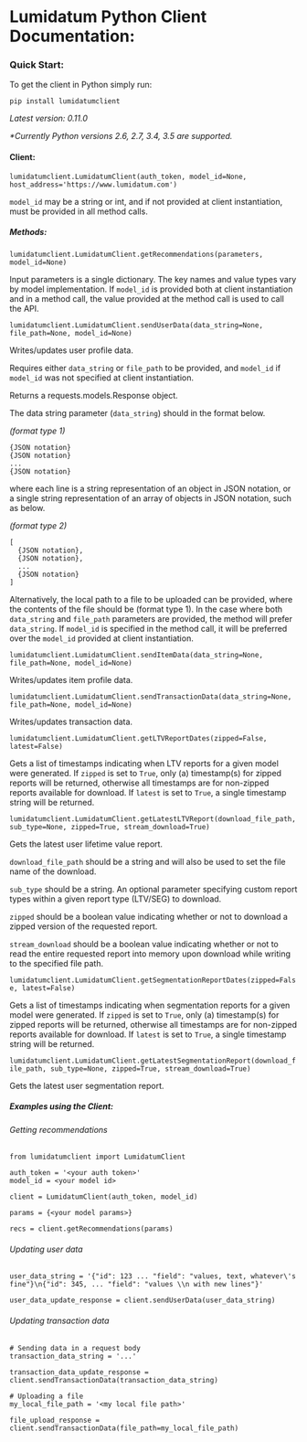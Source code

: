 # Lumidatum Python Client Documentation:

### Quick Start:

To get the client in Python simply run:

`pip install lumidatumclient`

<i>Latest version: 0.11.0</i>

<i>*Currently Python versions 2.6, 2.7, 3.4, 3.5 are supported.</i>

#### Client:

`lumidatumclient.LumidatumClient(auth_token, model_id=None, host_address='https://www.lumidatum.com')`

`model_id` may be a string or int, and if not provided at client instantiation, must be provided in all method calls.

##### Methods:

`lumidatumclient.LumidatumClient.getRecommendations(parameters, model_id=None)`

Input parameters is a single dictionary. The key names and value types vary by model implementation.
If `model_id` is provided both at client instantiation and in a method call, the value provided at the method call is used to call the API.

`lumidatumclient.LumidatumClient.sendUserData(data_string=None, file_path=None, model_id=None)`

Writes/updates user profile data.

Requires either `data_string` or `file_path` to be provided, and `model_id` if `model_id` was not specified at client instantiation.

Returns a requests.models.Response object.

The data string parameter (`data_string`) should in the format below.

<i>(format type 1)</i>
```
{JSON notation}
{JSON notation}
...
{JSON notation}
```

where each line is a string representation of an object in JSON notation, or a single string representation of an array of objects in JSON notation, such as below.

<i>(format type 2)</i>
```
[
  {JSON notation},
  {JSON notation},
  ...
  {JSON notation}
]
```

Alternatively, the local path to a file to be uploaded can be provided, where the contents of the file should be (format type 1). In the case where both `data_string` and `file_path` parameters are provided, the method will prefer `data_string`. If `model_id` is specified in the method call, it will be preferred over the `model_id` provided at client instantiation.

`lumidatumclient.LumidatumClient.sendItemData(data_string=None, file_path=None, model_id=None)`

Writes/updates item profile data.

`lumidatumclient.LumidatumClient.sendTransactionData(data_string=None, file_path=None, model_id=None)`

Writes/updates transaction data.

`lumidatumclient.LumidatumClient.getLTVReportDates(zipped=False, latest=False)`

Gets a list of timestamps indicating when LTV reports for a given model were generated.
If `zipped` is set to `True`, only (a) timestamp(s) for zipped reports will be returned, otherwise all timestamps are for non-zipped reports available for download.
If `latest` is set to `True`, a single timestamp string will be returned. 

`lumidatumclient.LumidatumClient.getLatestLTVReport(download_file_path, sub_type=None, zipped=True, stream_download=True)`

Gets the latest user lifetime value report.

`download_file_path` should be a string and will also be used to set the file name of the download.

`sub_type` should be a string. An optional parameter specifying custom report types within a given report type (LTV/SEG) to download.

`zipped` should be a boolean value indicating whether or not to download a zipped version of the requested report.

`stream_download` should be a boolean value indicating whether or not to read the entire requested report into memory upon download while writing to the specified file path.

`lumidatumclient.LumidatumClient.getSegmentationReportDates(zipped=False, latest=False)`

Gets a list of timestamps indicating when segmentation reports for a given model were generated.
If `zipped` is set to `True`, only (a) timestamp(s) for zipped reports will be returned, otherwise all timestamps are for non-zipped reports available for download.
If `latest` is set to `True`, a single timestamp string will be returned. 

`lumidatumclient.LumidatumClient.getLatestSegmentationReport(download_file_path, sub_type=None, zipped=True, stream_download=True)`

Gets the latest user segmentation report.

##### Examples using the Client:<a name="examples"></a>

###### Getting recommendations 
```
from lumidatumclient import LumidatumClient

auth_token = '<your auth token>'
model_id = <your model id>

client = LumidatumClient(auth_token, model_id)

params = {<your model params>}

recs = client.getRecommendations(params)
```

###### Updating user data
```
user_data_string = '{"id": 123 ... "field": "values, text, whatever\'s fine"}\n{"id": 345, ... "field": "values \\n with new lines"}'

user_data_update_response = client.sendUserData(user_data_string)
```

###### Updating transaction data
```
# Sending data in a request body
transaction_data_string = '...'

transaction_data_update_response = client.sendTransactionData(transaction_data_string)
```

```
# Uploading a file
my_local_file_path = '<my local file path>'

file_upload_response = client.sendTransactionData(file_path=my_local_file_path)
```
